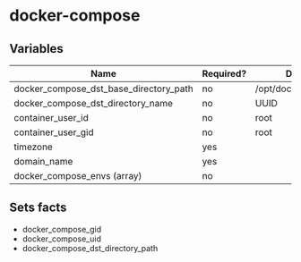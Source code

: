 # docker-compose

## Variables

| Name                                   | Required? | Default             |Description              |
|----------------------------------------|-----------|---------------------|-------------------------|
| docker_compose_dst_base_directory_path | no        | /opt/docker_compose |                         |
| docker_compose_dst_directory_name      | no        | UUID                |                         |
| container_user_id                      | no        | root                |                         |
| container_user_gid                     | no        | root                |                         |
| timezone                               | yes       |                     |                         |
| domain_name                            | yes       |                     |                         |
| docker_compose_envs (array)            | no        |                     |                         |

## Sets facts
- docker_compose_gid
- docker_compose_uid
- docker_compose_dst_directory_path